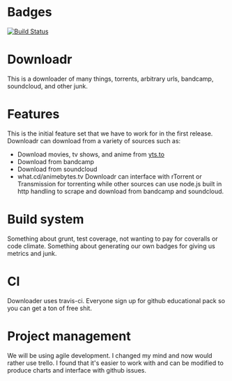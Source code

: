 # Badges
[![Build Status](https://magnum.travis-ci.com/rainbowdash/Downloadr.svg?token=obG7J9zCFsGbkwgiDeJT)](https://magnum.travis-ci.com/rainbowdash/Downloadr)

# Downloadr
This is a downloader of many things, torrents, arbitrary urls, bandcamp,
 soundcloud, and other junk.

# Features
This is the initial feature set that we have to work for in the first release.
Downloadr can download from a variety of sources such as:
  * Download movies, tv shows, and anime from [yts.to](http://yts.to)
  * Download from bandcamp
  * Download from soundcloud
  * what.cd/animebytes.tv
Downloadr can interface with rTorrent or Transmission for torrenting 
while other sources can use node.js built in http handling to scrape and 
download from bandcamp and soundcloud.

# Build system
Something about grunt, test coverage, not wanting to pay for coveralls or 
code climate. Something about generating our own badges for giving us 
metrics and junk. 

# CI
Downloader uses travis-ci. Everyone sign up for github educational pack so 
you can get a ton of free shit.

# Project management
We will be using agile development. I changed my mind and now would rather 
use trello. I found that it's easier to work with and can be modified to 
produce charts and interface with github issues.